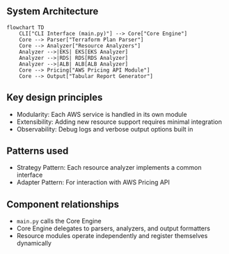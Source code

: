 ## System Architecture
```mermaid
flowchart TD
    CLI["CLI Interface (main.py)"] --> Core["Core Engine"]
    Core --> Parser["Terraform Plan Parser"]
    Core --> Analyzer["Resource Analyzers"]
    Analyzer -->|EKS| EKS[EKS Analyzer]
    Analyzer -->|RDS| RDS[RDS Analyzer]
    Analyzer -->|ALB| ALB[ALB Analyzer]
    Core --> Pricing["AWS Pricing API Module"]
    Core --> Output["Tabular Report Generator"]
```

## Key design principles
- Modularity: Each AWS service is handled in its own module
- Extensibility: Adding new resource support requires minimal integration
- Observability: Debug logs and verbose output options built in

## Patterns used
- Strategy Pattern: Each resource analyzer implements a common interface
- Adapter Pattern: For interaction with AWS Pricing API

## Component relationships
- `main.py` calls the Core Engine
- Core Engine delegates to parsers, analyzers, and output formatters
- Resource modules operate independently and register themselves dynamically